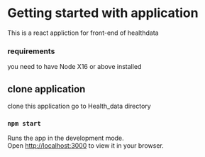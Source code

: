 # Getting started with application

This is a react appliction for front-end of healthdata

### requirements

you need to have Node X16 or above installed 

## clone application

clone this application go to Health_data directory


### `npm start`

Runs the app in the development mode.\
Open [http://localhost:3000](http://localhost:3000) to view it in your browser.


